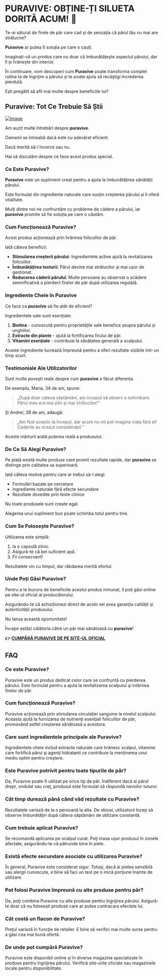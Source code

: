 # PURAVIVE: OBȚINE-ȚI SILUETA DORITĂ ACUM! 🌟

Te-ai săturat de firele de păr care cad și de senzația că părul tău nu mai are strălucire? 

**Puravive** ar putea fi soluția pe care o cauți. 

Imaginați-vă un produs care nu doar că îmbunătățește aspectul părului, dar îl și hrănește din interior. 

În continuare, vom descoperi cum **Puravive** poate transforma complet rutina ta de îngrijire a părului și te poate ajuta să recâștigi încrederea pierdută. 

Ești pregătit să afli mai multe despre beneficiile lui?

## Puravive: Tot Ce Trebuie Să Știi

[![Image](https://puravive.com/assets/images/3-desktop-best.png)](https://gchaffi.com/ziSnriPv)

Am auzit multe întrebări despre **puravive**. 

Oamenii se întreabă dacă este cu adevărat eficient.

Dacă merită să-l încerce sau nu.

Hai să discutăm despre ce face acest produs special.

### Ce Este Puravive?

**Puravive** este un supliment creat pentru a ajuta la îmbunătățirea sănătății părului. 

Este formulat din ingrediente naturale care susțin creșterea părului și îi oferă vitalitate.

Mulți dintre noi ne confruntăm cu probleme de cădere a părului, iar **puravive** promite să fie soluția pe care o căutăm.

### Cum Funcționează Puravive?

Acest produs acționează prin hrănirea foliculilor de păr. 

Iată câteva beneficii:

- **Stimularea creșterii părului**: Ingredientele active ajută la revitalizarea foliculilor.
- **Îmbunătățirea texturii**: Părul devine mai strălucitor și mai ușor de gestionat.
- **Reducerea căderii părului**: Multe persoane au observat o scădere semnificativă a pierderii firelor de păr după utilizarea regulată.

### Ingrediente Cheie în Puravive

Ce face ca **puravive** să fie atât de eficient? 

Ingredientele sale sunt esențiale:

1. **Biotina** - cunoscută pentru proprietățile sale benefice asupra părului și unghiilor.
2. **Extracte din plante** - ajută la fortificarea firului de păr.
3. **Vitamini esențiale** - contribuie la sănătatea generală a scalpului.

Aceste ingrediente lucrează împreună pentru a oferi rezultate vizibile într-un timp scurt.

### Testimoniale Ale Utilizatorilor

Sunt multe povești reale despre cum **puravive** a făcut diferența. 

De exemplu, Maria, 34 de ani, spune:

> „După doar câteva săptămâni, am început să observ o schimbare. Părul meu era mai plin și mai strălucitor!” 

Și Andrei, 28 de ani, adaugă:

> „Am fost sceptic la început, dar acum nu-mi pot imagina viața fără el! Caderile au scazut considerabil.”

Aceste mărturii arată puterea reală a produsului.

### De Ce Să Alegi Puravive?

Pe piață există multe produse care promit rezultate rapide, dar **puravive** se distinge prin calitatea sa superioară. 

Iată câteva motive pentru care ar trebui să-l alegi:

- Formulări bazate pe cercetare
- Ingrediente naturale fără efecte secundare
- Rezultate dovedite prin teste clinice

Nu toate produsele sunt create egal. 

Alegerea unui supliment bun poate schimba totul pentru tine.

### Cum Se Folosește Puravive?

Utilizarea este simplă:

1. Ia o capsulă zilnic.
2. Asigură-te că bei suficient apă.
3. Fii consecvent!

Rezultatele vin cu timpul, dar răbdarea merită efortul.

### Unde Poți Găsi Puravive?

Pentru a te bucura de beneficiile acestui produs minunat, îl poți găsi online pe site-ul oficial al producătorului. 

Asigurându-te că achiziționezi direct de acolo vei avea garanția calității și autenticității produsului.

Nu lansa această oportunitate!

Începe astăzi călătoria către un păr mai sănătoasă cu **puravive**!



**👉 [CUMPĂRĂ PURAVIVE DE PE SITE-UL OFICIAL](https://gchaffi.com/ziSnriPv)**

## FAQ

### Ce este Puravive?
Puravive este un produs dedicat celor care se confruntă cu pierderea părului. Este formulat pentru a ajuta la revitalizarea scalpului şi întărirea firelor de păr.

### Cum funcţionează Puravive?
Puravive acţionează prin stimularea circulaţiei sanguine la nivelul scalpului. Aceasta ajută la furnizarea de nutrienţi esenţiali foliculilor de păr, promovând astfel creşterea sănătoasă a acestora.

### Care sunt ingredientele principale ale Puravive?
Ingredientele cheie includ extracte naturale care hrănesc scalpul, vitamine care fortifică părul şi agenţi hidratanti ce contribuie la menţinerea unui mediu optim pentru creştere.

### Este Puravive potrivit pentru toate tipurile de păr?
Da, Puravive poate fi utilizat pe orice tip de păr. Indiferent dacă ai părul drept, ondulat sau creţ, produsul este formulat să răspundă nevoilor tuturor.

### Cât timp durează până când văd rezultate cu Puravive?
Rezultatele variază de la o persoană la alta. De obicei, utilizatorii încep să observe îmbunătăţiri după câteva săptămâni de utilizare constantă.

### Cum trebuie aplicat Puravive?
Se recomandă aplicarea pe scalpul curat. Poţi masa uşor produsul în zonele afectate, asigurându-te că pătrunde bine în piele.

### Există efecte secundare asociate cu utilizarea Puravive?
În general, Puravive este considerat sigur. Totuşi, dacă ai pielea sensibilă sau alergii cunoscute, e bine să faci un test pe o mică porţiune înainte de utilizare.

### Pot folosi Puravive împreună cu alte produse pentru păr?
Da, poţi combina Puravive cu alte produse pentru îngrijirea părului. Asigură-te doar că nu foloseşti produse care ar putea contracara efectele lui.

### Cât costă un flacon de Puravive?
Preţul variază în funcţie de retailer. E bine să verifici mai multe surse pentru a găsi cea mai bună ofertă.

### De unde pot cumpără Puravive?
Puravive este disponibil online şi în diverse magazine specializate în produse pentru îngrijirea părului. Verifică site-urile oficiale sau magazinele locale pentru disponibilitate.